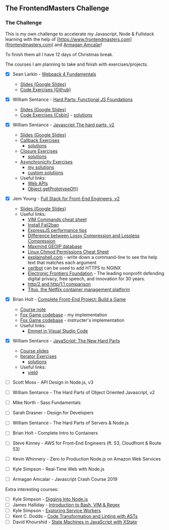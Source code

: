 ## The FrontendMasters Challenge

### The Challenge

This is my own challenge to accelerate my Javascript, Node & Fullstack learning with the help of [https://www.frontendmasters.com](frontendmasters.com) and [Armagan Amcalar](https://www.youtube.com/playlist?list=PL9pDl_Oth4cqVnLrf5DCK4a_HhoAEhV4a)!

To finish them all I have 12 days of Christmas break.

The courses I am planning to take and finish with exercises/projects.

-   [x] Sean Larkin - [Webpack 4 Fundamentals](https://frontendmasters.com/courses/webpack-fundamentals/)

    -   [Slides (Google Slides)](https://docs.google.com/presentation/d/1hFtMCMo62DgOIc-9OwgaVwPZHwv1cgMELArHcMbXlSI/edit#slide=id.g15e96ef847_0_0)
    -   [Code Exercises (Github)](https://github.com/thelarkinn/webpack-workshop-2018)

-   [x] William Sentance - [Hard Parts: Functional JS Foundations](https://frontendmasters.com/courses/functional-js-fundamentals/)

    -   [Slides (Google Slides)](https://static.frontendmasters.com/resources/2019-07-31-hard-parts-functional-js/functional-programming.pdf)
    -   [Code Exercises (Csbin)](http://csbin.io/functional) - [solutions](https://github.com/CodesmithLLC/cs-bin-solutions/blob/master/functional.js)

-   [x] William Sentance - [Javascript The hard parts, v2](https://frontendmasters.com/courses/javascript-hard-parts-v2/)

    -   [Slides (Google Slides)](https://static.frontendmasters.com/resources/2019-09-18-javascript-hard-parts-v2/javascript-hard-parts-v2.pdf)
    -   [Callback Exercises](http://csbin.io/callbacks)
        -   [solutions](https://github.com/CodesmithLLC/cs-bin-solutions/blob/master/callbacks.js)
    -   [Closure Exercises](http://csbin.io/closures)
        -   [solutions](https://github.com/CodesmithLLC/cs-bin-solutions/blob/master/closures.js)
    -   [Asynchronicity Exercises](http://csbin.io/async)
        -   [my solutions](./javascript_the_hard_parts_v2/async_solutions)
        -   [custom solutions](https://github.com/CodesmithLLC/cs-bin-solutions/blob/master/async.js)
    -   Useful links:
        -   [Web APIs](https://developer.mozilla.org/en-US/docs/Web/API)
        -   [Object.getPrototypeOf()](https://developer.mozilla.org/en-US/docs/Web/JavaScript/Reference/Global_Objects/Object/getPrototypeOf)

-   [x] Jem Young - [Full Stack for Front-End Engineers, v2](https://frontendmasters.com/courses/fullstack-v2/)

    -   [Slides (Google Slides)](https://docs.google.com/presentation/d/1Mvf_rOFz1wZeH1irajJqhRQgzid7BkqJBd8wigpz39M/edit#slide=id.p)
    -   Useful links:
        -   [VIM Commands cheat sheet](https://linuxmoz.com/vi-commands-cheat-sheet/)
        -   [Install Fail2ban](https://www.techrepublic.com/article/how-to-install-fail2ban-on-ubuntu-server-18-04/)
        -   [ExpressJS performance tips](http://expressjs.com/en/advanced/best-practice-performance.html)
        -   [Difference between Lossy Compression and Lossless Compression](https://www.geeksforgeeks.org/difference-between-lossy-compression-and-lossless-compression/)
        -   [Maxmind GEOIP database](https://www.maxmind.com/en/geoip-demo)
        -   [Linux Chmod Permissions Cheat Sheet](https://isabelcastillo.com/linux-chmod-permissions-cheat-sheet)
        -   [explainshell.com](https://explainshell.com) - write down a command-line to see the help text that matches each argument
        -   [certbot](https://certbot.eff.org) can be used to add HTTPS to NGINX
        -   [Electronic Frontiers Foundation](https://www.eff.org) - The leading nonprofit defending digital privacy, free speech, and innovation for 30 years.
        -   [http/2 and http/1.1 comparison ](https://http2.akamai.com/demo)
        -   [Titus, the Netflix container management platform](https://netflixtechblog.com/titus-the-netflix-container-management-platform-is-now-open-source-f868c9fb5436)

-   [x] Brian Holt - [Complete Front-End Project: Build a Game](https://frontendmasters.com/courses/front-end-game/)

    -   [Course note](https://btholt.github.io/project-fox-game-site/)
    -   [Fox Game codebase](complete_front_end_project_build_game/fox-gam) - my implementation
    -   [Fox Game codebase](https://github.com/btholt/project-files-for-fox-game) - instructer's implementation
    -   Useful links:
        -   [Emmet in Visual Studio Code](https://code.visualstudio.com/docs/editor/emmet)

-   [x] William Sentance - [JavaScript: The New Hard Parts](https://frontendmasters.com/courses/javascript-new-hard-parts/)

    -   [Course slides](https://static.frontendmasters.com/resources/2018-05-23-javascript-new-hard-parts/new-hard-parts-slides.pdf)
    -   [Iterator Exercises](http://csbin.io/iterators)
        -   [solutions](https://gist.github.com/aegorenkov/2ae91cabf21223bddca8c5b3ef3ec6f6)
    -   Useful links:
        -   [yield](https://developer.mozilla.org/en-US/docs/Web/JavaScript/Reference/Operators/yield)

-   [ ] Scott Moss - API Design in Node.js, v3

*   [ ] William Sentance - The Hard Parts of Object Oriented Javascript, v2

*   [ ] Mike North - Sass Fundamentals

*   [ ] Sarah Drasner - Design for Developers

*   [ ] William Sentance - The Hard Parts of Servers & Node.js

*   [ ] Brian Holt - Complete Intro to Containers

*   [ ] Steve Kinney - AWS for Front-End Engineers (ft. S3, Cloudfront & Route 53)

*   [ ] Kevin Whinnery - Zero to Production Node.js on Amazon Web Services

*   [ ] Kyle Simpson - Real-Time Web with Node.js

*   [ ] Armagan Amcalar - Javascript Crash Course 2019

Extra interesting courses:

-   [ ] Kyle Simpson - [Digging Into Node.js](https://frontendmasters.com/courses/digging-into-node/)
-   [ ] James Halliday - [Introduction to Bash, VIM & Regex](https://frontendmasters.com/courses/bash-vim-regex/)
-   [ ] Kyle Simpson - [Exploring Service Workers](https://frontendmasters.com/courses/service-workers/)
-   [ ] Kent C. Dodds - [Code Transformation and Linting with ASTs](https://frontendmasters.com/courses/linting-asts/)
-   [ ] David Khourshid - [State Machines in JavaScript with XState](https://frontendmasters.com/courses/xstate/)
